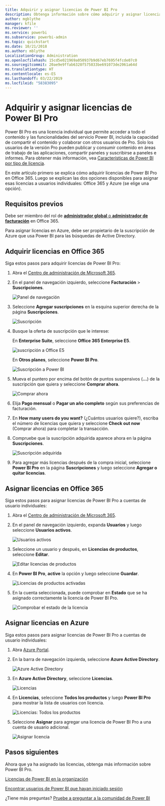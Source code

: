 ```yaml
---
title: Adquirir y asignar licencias de Power BI Pro
description: Obtenga información sobre cómo adquirir y asignar licencias de Power BI Pro para que los usuarios puedan acceder a todo el contenido y las funcionalidades del servicio Power BI.
author: mgblythe
manager: kfile
ms.reviewer: ''
ms.service: powerbi
ms.subservice: powerbi-admin
ms.topic: quickstart
ms.date: 10/21/2018
ms.author: mblythe
LocalizationGroup: Administration
ms.openlocfilehash: 15cd5e021969a050937b9d67eb7695f4fcde07c0
ms.sourcegitcommit: 20ae9e9ffab6328f575833be691073de2061a64d
ms.translationtype: HT
ms.contentlocale: es-ES
ms.lasthandoff: 03/22/2019
ms.locfileid: "58383095"
---
```

# <a name="purchase-and-assign-power-bi-pro-licenses"></a>Adquirir y asignar licencias de Power BI Pro

Power BI Pro es una licencia individual que permite acceder a todo el contenido y las funcionalidades del servicio Power BI, incluida la capacidad de compartir el contenido y colaborar con otros usuarios de Pro. Solo los usuarios de la versión Pro pueden publicar y consumir contenido en áreas de trabajo de las aplicaciones, compartir paneles y suscribirse a paneles e informes. Para obtener más información, vea [Características de Power BI por tipo de licencia](service-features-license-type.md).

En este artículo primero se explica cómo adquirir licencias de Power BI Pro en Office 365. Luego se explican las dos opciones disponibles para asignar esas licencias a usuarios individuales: Office 365 y Azure (se elige una opción).

## <a name="prerequisites"></a>Requisitos previos

Debe ser miembro del rol de [**administrador global** o **administrador de facturación**](https://support.office.com/article/about-office-365-admin-roles-da585eea-f576-4f55-a1e0-87090b6aaa9d) en Office 365.

Para asignar licencias en Azure, debe ser propietario de la suscripción de Azure que usa Power BI para las búsquedas de Active Directory.

## <a name="purchase-licenses-in-office-365"></a>Adquirir licencias en Office 365

Siga estos pasos para adquirir licencias de Power BI Pro:

1. Abra el [Centro de administración de Microsoft 365](https://portal.office.com/adminportal/home#/homepage).

2. En el panel de navegación izquierdo, seleccione **Facturación**  > **Suscripciones**.

    ![Panel de navegación](media/service-admin-purchasing-power-bi-pro/service-purchasing-power-bi-pro-01.png)

3. Seleccione **Agregar suscripciones** en la esquina superior derecha de la página **Suscripciones**.

    ![Suscripción](media/service-admin-purchasing-power-bi-pro/service-purchasing-power-bi-pro-02.png)

4. Busque la oferta de suscripción que le interese:

    En **Enterprise Suite**, seleccione **Office 365 Enterprise E5**.

    ![suscripción a Office E5](media/service-admin-purchasing-power-bi-pro/service-purchasing-power-bi-pro-03.png)

    En **Otros planes**, seleccione **Power BI Pro**.

    ![Suscripción a Power BI](media/service-admin-purchasing-power-bi-pro/service-purchasing-power-bi-pro-04.png)

5. Mueva el puntero por encima del botón de puntos suspensivos (**...**) de la suscripción que quiera y seleccione **Comprar ahora**.

    ![Comprar ahora](media/service-admin-purchasing-power-bi-pro/service-purchasing-power-bi-pro-05.png)

6. Elija **Pago mensual** o **Pagar un año completo** según sus preferencias de facturación.

7. En **How many users do you want?** (¿Cuántos usuarios quiere?), escriba el número de licencias que quiera y seleccione **Check out now** (Comprar ahora) para completar la transacción.

8. Compruebe que la suscripción adquirida aparece ahora en la página **Suscripciones**.

   ![Suscripción adquirida](media/service-admin-purchasing-power-bi-pro/service-purchasing-power-bi-pro-06.png)

9. Para agregar más licencias después de la compra inicial, seleccione **Power BI Pro** en la página **Suscripciones** y luego seleccione **Agregar o quitar licencias**.

## <a name="assign-licenses-in-office-365"></a>Asignar licencias en Office 365

Siga estos pasos para asignar licencias de Power BI Pro a cuentas de usuario individuales:

1. Abra el [Centro de administración de Microsoft 365](https://portal.office.com/adminportal/home#/homepage).

2. En el panel de navegación izquierdo, expanda **Usuarios** y luego seleccione **Usuarios activos**.

    ![Usuarios activos](media/service-admin-purchasing-power-bi-pro/service-assigning-power-bi-pro-licenses-05.png)

3. Seleccione un usuario y después, en **Licencias de productos**, seleccione **Editar**.

    ![Editar licencias de productos](media/service-admin-purchasing-power-bi-pro/service-assigning-power-bi-pro-licenses-06.png)

4. En **Power BI Pro**, **active** la opción y luego seleccione **Guardar**.

    ![Licencias de productos activadas](media/service-admin-purchasing-power-bi-pro/service-assigning-power-bi-pro-licenses-07.png)

5. En la cuenta seleccionada, puede comprobar en **Estado** que se ha asignado correctamente la licencia de Power BI Pro.

    ![Comprobar el estado de la licencia](media/service-admin-purchasing-power-bi-pro/service-assigning-power-bi-pro-licenses-08.png)

## <a name="assign-licenses-in-azure"></a>Asignar licencias en Azure

Siga estos pasos para asignar licencias de Power BI Pro a cuentas de usuario individuales:

1. Abra [Azure Portal](https://ms.portal.azure.com/#@microsoft.onmicrosoft.com/dashboard/private/39bc3cf7-31a4-43f6-954c-f2d69ca2f0).

2. En la barra de navegación izquierda, seleccione **Azure Active Directory**.

    ![Azure Active Directory](media/service-admin-purchasing-power-bi-pro/service-assigning-power-bi-pro-licenses-01.png)

3. En **Azure Active Directory**, seleccione **Licencias**.

    ![Licencias](media/service-admin-purchasing-power-bi-pro/service-assigning-power-bi-pro-licenses-02.png)

4. En **Licencias**, seleccione **Todos los productos** y luego **Power BI Pro** para mostrar la lista de usuarios con licencia.

    ![Licencias: Todos los productos](media/service-admin-purchasing-power-bi-pro/service-assigning-power-bi-pro-licenses-03.png)

5. Seleccione **Asignar** para agregar una licencia de Power BI Pro a una cuenta de usuario adicional.

    ![Asignar licencia](media/service-admin-purchasing-power-bi-pro/service-assigning-power-bi-pro-licenses-04.png)

## <a name="next-steps"></a>Pasos siguientes

Ahora que ya ha asignado las licencias, obtenga más información sobre Power BI Pro.

[Licencias de Power BI en la organización](service-admin-licensing-organization.md)

[Encontrar usuarios de Power BI que hayan iniciado sesión](service-admin-access-usage.md)

¿Tiene más preguntas? [Pruebe a preguntar a la comunidad de Power BI](https://community.powerbi.com/)
